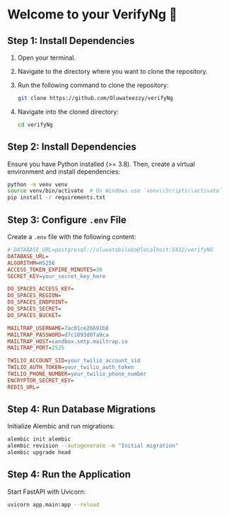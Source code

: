 # Welcome to your VerifyNg 👋

## Step 1: Install Dependencies
1. Open your terminal.
2. Navigate to the directory where you want to clone the repository.
3. Run the following command to clone the repository:

   ```bash
   git clone https://github.com/Oluwateezzy/verifyNg
   ```

4. Navigate into the cloned directory:

   ```bash
   cd verifyNg
   ```

## Step 2: Install Dependencies
Ensure you have Python installed (>= 3.8). Then, create a virtual environment and install dependencies:

```sh
python -m venv venv
source venv/bin/activate  # On Windows use `venv\\Scripts\\activate`
pip install -r requirements.txt
```


## Step 3: Configure `.env` File
Create a `.env` file with the following content:
```ini
# DATABASE_URL=postgresql://oluwatobiloba@localhost:5432/verifyNG
DATABASE_URL=
ALGORITHM=HS256
ACCESS_TOKEN_EXPIRE_MINUTES=30
SECRET_KEY=your_secret_key_here

DO_SPACES_ACCESS_KEY=
DO_SPACES_REGION=
DO_SPACES_ENDPOINT=
DO_SPACES_SECRET=
DO_SPACES_BUCKET=

MAILTRAP_USERNAME=7ac01ce26691b8
MAILTRAP_PASSWORD=d7c1093d0fa9ca
MAILTRAP_HOST=sandbox.smtp.mailtrap.io
MAILTRAP_PORT=2525

TWILIO_ACCOUNT_SID=your_twilio_account_sid
TWILIO_AUTH_TOKEN=your_twilio_auth_token
TWILIO_PHONE_NUMBER=your_twilio_phone_number
ENCRYPTOR_SECRET_KEY=
REDIS_URL=
```

## Step 4: Run Database Migrations
Initialize Alembic and run migrations:
```sh
alembic init alembic
alembic revision --autogenerate -m "Initial migration"
alembic upgrade head
```

## Step 4: Run the Application
Start FastAPI with Uvicorn:
```sh
uvicorn app.main:app --reload
```
